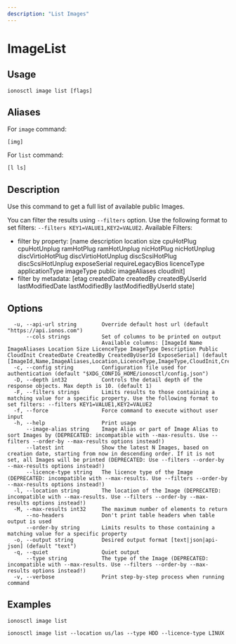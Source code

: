 ```yaml
---
description: "List Images"
---
```


# ImageList

## Usage

```text
ionosctl image list [flags]
```

## Aliases

For `image` command:

```text
[img]
```

For `list` command:

```text
[l ls]
```

## Description

Use this command to get a full list of available public Images.

You can filter the results using `--filters` option. Use the following format to set filters: `--filters KEY1=VALUE1,KEY2=VALUE2`.
Available Filters:
* filter by property: [name description location size cpuHotPlug cpuHotUnplug ramHotPlug ramHotUnplug nicHotPlug nicHotUnplug discVirtioHotPlug discVirtioHotUnplug discScsiHotPlug discScsiHotUnplug exposeSerial requireLegacyBios licenceType applicationType imageType public imageAliases cloudInit]
* filter by metadata: [etag createdDate createdBy createdByUserId lastModifiedDate lastModifiedBy lastModifiedByUserId state]

## Options

```text
  -u, --api-url string        Override default host url (default "https://api.ionos.com")
      --cols strings          Set of columns to be printed on output 
                              Available columns: [ImageId Name ImageAliases Location Size LicenceType ImageType Description Public CloudInit CreatedDate CreatedBy CreatedByUserId ExposeSerial] (default [ImageId,Name,ImageAliases,Location,LicenceType,ImageType,CloudInit,CreatedDate])
  -c, --config string         Configuration file used for authentication (default "$XDG_CONFIG_HOME/ionosctl/config.json")
  -D, --depth int32           Controls the detail depth of the response objects. Max depth is 10. (default 1)
  -F, --filters strings       Limits results to those containing a matching value for a specific property. Use the following format to set filters: --filters KEY1=VALUE1,KEY2=VALUE2
  -f, --force                 Force command to execute without user input
  -h, --help                  Print usage
      --image-alias string    Image Alias or part of Image Alias to sort Images by (DEPRECATED: incompatible with --max-results. Use --filters --order-by --max-results options instead!)
      --latest int            Show the latest N Images, based on creation date, starting from now in descending order. If it is not set, all Images will be printed (DEPRECATED: Use --filters --order-by --max-results options instead!)
      --licence-type string   The licence type of the Image (DEPRECATED: incompatible with --max-results. Use --filters --order-by --max-results options instead!)
  -l, --location string       The location of the Image (DEPRECATED: incompatible with --max-results. Use --filters --order-by --max-results options instead!)
  -M, --max-results int32     The maximum number of elements to return
      --no-headers            Don't print table headers when table output is used
      --order-by string       Limits results to those containing a matching value for a specific property
  -o, --output string         Desired output format [text|json|api-json] (default "text")
  -q, --quiet                 Quiet output
      --type string           The type of the Image (DEPRECATED: incompatible with --max-results. Use --filters --order-by --max-results options instead!)
  -v, --verbose               Print step-by-step process when running command
```

## Examples

```text
ionosctl image list

ionosctl image list --location us/las --type HDD --licence-type LINUX
```

